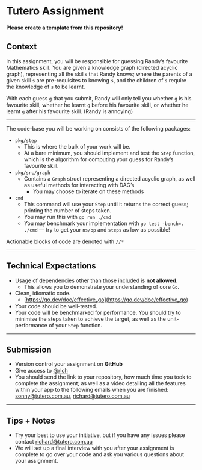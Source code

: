 # Tutero Assignment

**Please create a template from this repository!**

## Context

In this assignment, you will be responsible for guessing Randy’s favourite Mathematics skill. You are given a knowledge graph (directed acyclic graph), representing all the skills that Randy knows; where the parents of a given skill `s` are pre-requisites to knowing `s`, and the children of `s` require the knowledge of `s` to be learnt.

With each guess `g` that you submit, Randy will only tell you whether `g` is his favourite skill, whether he learnt `g` before his favourite skill, or whether he learnt `g` after his favourite skill. (Randy is annoying) 

---

The code-base you will be working on consists of the following packages:

- `pkg/step`
    - This is where the bulk of your work will be.
    - At a bare minimum, you should implement and test the `Step` function, which is the algorithm for computing your guess for Randy’s favourite skill.
- `pkg/src/graph`
    - Contains a `Graph` struct representing a directed acyclic graph, as well as useful methods for interacting with DAG’s
        - You may choose to iterate on these methods
- `cmd`
    - This command will use your `Step` until it returns the correct guess; printing the number of steps taken.
    - You may run this with `go run ./cmd`
    - You may benchmark your implementation with `go test -bench=. ./cmd` — try to get your `ns/op` and `steps` as low as possible!

Actionable blocks of code are denoted with `//*`

---

## Technical Expectations

- Usage of dependencies other than those included is **not allowed.**
    - This allows you to demonstrate your understanding of core `Go`.
- Clean, idiomatic code.
    - [https://go.dev/doc/effective_go](https://go.dev/doc/effective_go)
- Your code should be well-tested.
- Your code will be benchmarked for performance. You should try to minimise the steps taken to achieve the target, as well as the unit-performance of your `Step` function.

---

## Submission

- Version control your assignment on **GitHub**
- Give access to [@rlch](https://github.com/rlch)
- You should send the link to your repository, how much time you took to complete the assignment; as well as a video detailing all the features within your app to the following emails when you are finished: sonny@tutero.com.au, richard@tutero.com.au

---

## Tips + Notes

- Try your best to use your initiative, but if you have any issues please contact  [richard@tutero.com.au](mailto:richard@tutero.com.au)
- We will set up a final interview with you after your assignment is complete to go over your code and ask you various questions about your assignment.
